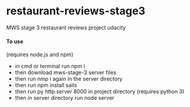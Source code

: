# restaurant-reviews-stage3
MWS stage 3 restaurant reviews project udacity
#### To use
(requires node.js and npm)
* in cmd or terminal run npm i 
* then download mws-stage-3 server files 
* then run nmp i again in the server directory
* then run npm install sails
* then run py http.server 8000 in project directory (requires python 3)
* then in server directory run node server

